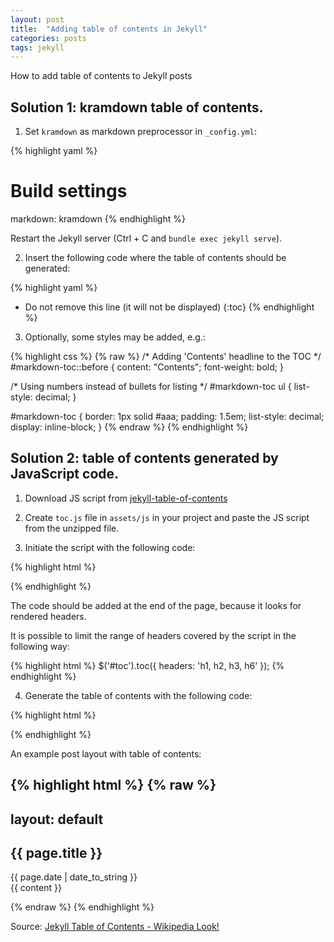 ```yaml
---
layout: post
title:  "Adding table of contents in Jekyll"
categories: posts
tags: jekyll
---
```

How to add table of contents to Jekyll posts

## Solution 1: kramdown table of contents.

1. Set ``kramdown`` as markdown preprocessor in ``_config.yml``: 

{% highlight yaml %}
# Build settings
markdown: kramdown
{% endhighlight %}

Restart the Jekyll server (Ctrl + C and ``bundle exec jekyll serve``).

2. Insert the following code where the table of contents should be generated: 

{% highlight yaml %}
* Do not remove this line (it will not be displayed)
{:toc}
{% endhighlight %}

3. Optionally, some styles may be added, e.g.: 

{% highlight css %}
{% raw %}
/* Adding 'Contents' headline to the TOC */
#markdown-toc::before {
    content: "Contents";
    font-weight: bold;
}

/* Using numbers instead of bullets for listing */
#markdown-toc ul {
    list-style: decimal;
}

#markdown-toc {
    border: 1px solid #aaa;
    padding: 1.5em;
    list-style: decimal;
    display: inline-block;
}
{% endraw %}
{% endhighlight %}

## Solution 2: table of contents generated by JavaScript code.

1. Download JS script from [jekyll-table-of-contents](https://github.com/ghiculescu/jekyll-table-of-contents/archive/master.zip)

2. Create ``toc.js`` file in ``assets/js`` in your project and paste the JS script from the unzipped file. 

3. Initiate the script with the following code:

{% highlight html %}
<script src="{{ '/assets/js/toc.js' | relative_url }}"></script>

<script type="text/javascript">
$(document).ready(function() {
    $('#toc').toc();
});
</script>
{% endhighlight %}

The code should be added at the end of the page, because it looks for rendered headers. 

It is possible to limit the range of headers covered by the script in the following way: 

{% highlight html %}
$('#toc').toc({ headers: 'h1, h2, h3, h6' });
{% endhighlight %}

4. Generate the table of contents with the following code: 

{% highlight html %}
<div id="toc"></div>
{% endhighlight %}

An example post layout with table of contents: 

{% highlight html %}
{% raw %}
---
layout: default
---

<article class="post">
    <h1 class="post-title note info">{{ page.title }}</h1>
    <time datetime="{{ page.date | date_to_xmlschema }}" class="post-date">
        {{ page.date | date_to_string }}
    </time>
    <div id="toc"></div>
    {{ content }}
</article>

<script src="{{ '/assets/js/toc.js' | relative_url }}"></script>

<script type="text/javascript">
$(document).ready(function() {
    $('#toc').toc();
});
</script>
{% endraw %}
{% endhighlight %}

Source: [Jekyll Table of Contents - Wikipedia Look!](https://blog.webjeda.com/jekyll-toc/)

